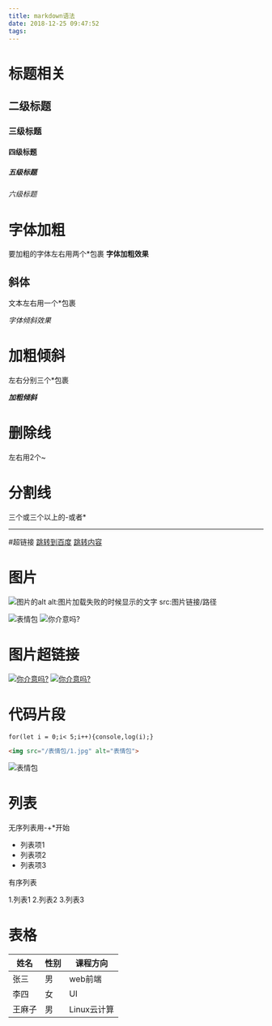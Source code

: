 ```yaml
---
title: markdown语法
date: 2018-12-25 09:47:52
tags:
---
```

# 标题相关
## 二级标题
### 三级标题
#### 四级标题
##### 五级标题
###### 六级标题

#  字体加粗
要加粗的字体左右用两个*包裹
**字体加粗效果**

## 斜体
文本左右用一个*包裹

*字体倾斜效果*

# 加粗倾斜
左右分别三个*包裹

***加粗倾斜***

# 删除线
左右用2个~

# 分割线
三个或三个以上的-或者*

---

#超链接
[跳转到百度](http://www.baidu.com)
[跳转内容](目标地址)

# 图片
![图片的alt](图片src)
alt:图片加载失败的时候显示的文字
src:图片链接/路径

![表情包](https://timgsa.baidu.com/timg?image&quality=80&size=b9999_10000&sec=1545713645056&di=e25d9c2e4e454a3c748df11b966d4715&imgtype=0&src=http%3A%2F%2F5b0988e595225.cdn.sohucs.com%2Fq_70%2Cc_zoom%2Cw_640%2Fimages%2F20180714%2F96cdb820243f4afd8df34217ab7f6dd4.jpeg)
![你介意吗?](/表情包/1.jpg)

# 图片超链接
[![你介意吗?](/表情包/1.jpg)](http://www.baidu.com)
[![你介意吗?](/表情包/2.jpg)](http://www.baidu.com)

# 代码片段
```javscript
for(let i = 0;i< 5;i++){console,log(i);}
```

```html
<img src="/表情包/1.jpg" alt="表情包">
```
<img src="/表情包/1.jpg" alt="表情包">


# 列表
无序列表用-+*开始
- 列表项1
- 列表项2
- 列表项3

有序列表

1.列表1
2.列表2
3.列表3

# 表格

姓名|性别|课程方向
-|-|-
张三|男|web前端
李四|女|UI
王麻子|男|Linux云计算

